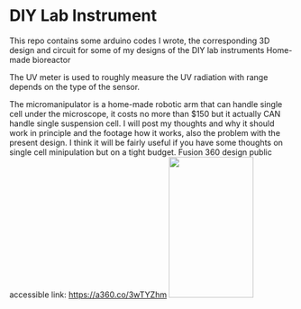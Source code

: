 # DIY Lab Instrument
This repo contains some arduino codes I wrote, the corresponding 3D design and circuit for some of my designs of the DIY lab instruments 
Home-made bioreactor

The UV meter is used to roughly measure the UV radiation with range depends on the type of the sensor. 

The micromanipulator is a home-made robotic arm that can handle single cell under the microscope, it costs no more than $150 but it actually CAN handle single suspension cell. I will post my thoughts and why it should work in principle and the footage how it works, also the problem with the present design. I think it will be fairly useful if you have some thoughts on single cell minipulation but on a tight budget.
Fusion 360 design public accessible link: https://a360.co/3wTYZhm
<img src="https://i.imgur.com/9b1Pkgj.png" width="150" height="250">
